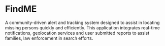 # FindME
A community-driven alert and tracking system designed to assist in locating missing persons quickly and efficiently. This application integrates real-time notifications, geolocation services and user submitted reports to assist families, law enforcement in search efforts. 
